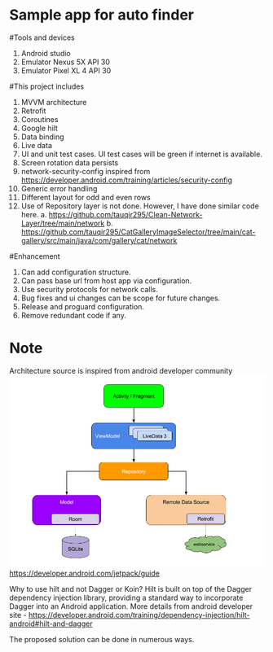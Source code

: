 # Sample app for auto finder

#Tools and devices
1. Android studio
2. Emulator Nexus 5X API 30
3. Emulator Pixel XL 4 API 30

#This project includes 
1. MVVM architecture
2. Retrofit
3. Coroutines
4. Google hilt
5. Data binding
6. Live data
7. UI and unit test cases. UI test cases will be green if internet is available.
8. Screen rotation data persists
9. network-security-config inspired from https://developer.android.com/training/articles/security-config
10. Generic error handling
11. Different layout for odd and even rows
12. Use of Repository layer is not done. However, I have done similar code here. 
  a. https://github.com/tauqir295/Clean-Network-Layer/tree/main/network
  b. https://github.com/tauqir295/CatGalleryImageSelector/tree/main/cat-gallery/src/main/java/com/gallery/cat/network
  
#Enhancement
1. Can add configuration structure. 
2. Can pass base url from host app via configuration. 
3. Use security protocols for network calls.
4. Bug fixes and ui changes can be scope for future changes.
5. Release and proguard configuration.
6. Remove redundant code if any.

# Note
Architecture source is inspired from android developer community
![App architecture](final-architecture.png "final-architecture")
https://developer.android.com/jetpack/guide


Why to use hilt and not Dagger or Koin?
Hilt is built on top of the Dagger dependency injection library, 
providing a standard way to incorporate Dagger into an Android application.
More details from android developer site - 
https://developer.android.com/training/dependency-injection/hilt-android#hilt-and-dagger

The proposed solution can be done in numerous ways. 

